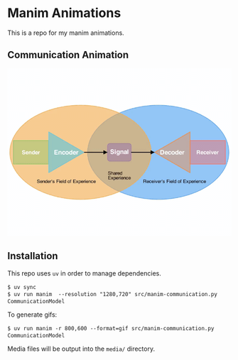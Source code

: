 # Manim Animations

This is a repo for my manim animations.

## Communication Animation

[![Communication Animation](./assets/communication.gif)](./src/manim-communication.py)

## Installation 

This repo uses `uv` in order to manage dependencies.

```
$ uv sync
$ uv run manim  --resolution "1280,720" src/manim-communication.py CommunicationModel
```

To generate gifs:

```
$ uv run manim -r 800,600 --format=gif src/manim-communication.py CommunicationModel
```

Media files will be output into the `media/` directory.

